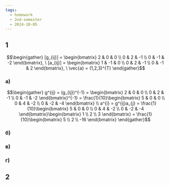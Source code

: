 ```yaml
---
tags:
  - homework
  - 2nd-semester
  - 2024-10-05
---
```

## 1

$$\begin{gather}
[g_{ij}] = \begin{bmatrix}
2 & 0 & 0 \\
0 & 2 & -1 \\
0 & -1 & -2
\end{bmatrix}, \ [a_{ij}] = \begin{bmatrix}
1 & -1 & 0 \\
0 & 2 & -1 \\
0 & -1 & 2
\end{bmatrix}, \ \vec{a} = (1,2,3)^{T}
\end{gather}$$

### а)

$$\begin{gather}
g^{ij} = (g_{ij})^{-1} = \begin{bmatrix}
2 & 0 & 0 \\
0 & 2 & -1 \\
0 & -1 & -2
\end{bmatrix}^{-1} = \frac{1}{10}\begin{bmatrix}
5 & 0 & 0 \\
0 & 4 & -2 \\
0 & -2 & -4
\end{bmatrix} \\
a^{i} = g^{ij}a_{j} = \frac{1}{10}\begin{bmatrix}
5 & 0 & 0 \\
0 & 4 & -2 \\
0 & -2 & -4
\end{bmatrix}\begin{bmatrix}
1 \\
2 \\
3
\end{bmatrix} = \frac{1}{10}\begin{bmatrix}
5 \\
2 \\
-16
\end{bmatrix}
\end{gather}$$

### б)



### в)



### г)



## 2
